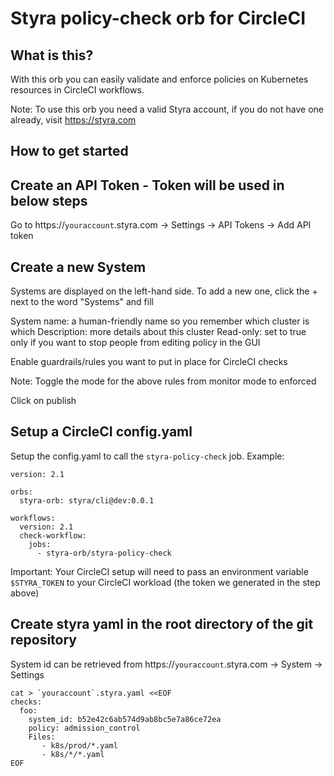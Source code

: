 # Styra policy-check orb for CircleCI

## What is this?
With this orb you can easily validate and enforce policies on Kubernetes resources in CircleCI workflows. 

Note: To use this orb you need a valid Styra account, if you do not have one already, visit https://styra.com

## How to get started

## Create an API Token - Token will be used in below steps
Go to https://`youraccount`.styra.com -> Settings -> API Tokens ->  Add API token

## Create a new System

Systems are displayed on the left-hand side. To add a new one, click the + next to the word "Systems" and fill

System name: a human-friendly name so you remember which cluster is which
Description: more details about this cluster
Read-only: set to true only if you want to stop people from editing policy in the GUI

Enable guardrails/rules you want to put in place for CircleCI checks

Note: Toggle the mode for the above rules from monitor mode to enforced

Click on publish

## Setup a CircleCI config.yaml

Setup the config.yaml to call the `styra-policy-check` job.
Example:
```
version: 2.1

orbs:
  styra-orb: styra/cli@dev:0.0.1

workflows:
  version: 2.1
  check-workflow:
    jobs:
      - styra-orb/styra-policy-check
```

Important: Your CircleCI setup will need to pass an environment variable `$STYRA_TOKEN` to your CircleCI workload (the token we generated in the step above)

## Create styra yaml in the root directory of the git repository

System id can be retrieved from https://`youraccount`.styra.com -> System -> Settings

```
cat > `youraccount`.styra.yaml <<EOF
checks:
  foo:
    system_id: b52e42c6ab574d9ab8bc5e7a86ce72ea
    policy: admission_control
    Files:
       - k8s/prod/*.yaml
       - k8s/*/*.yaml
EOF
```





